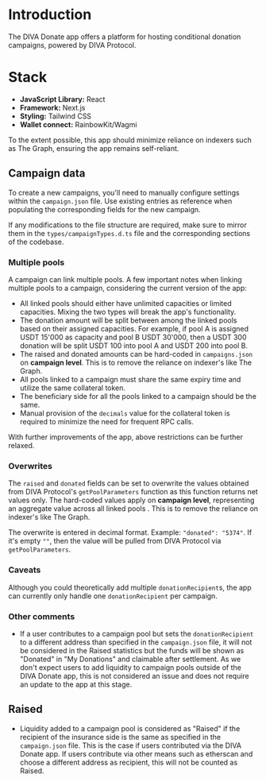 # Introduction

The DIVA Donate app offers a platform for hosting conditional donation campaigns, powered by DIVA Protocol.

# Stack
* **JavaScript Library:** React
* **Framework:** Next.js
* **Styling:** Tailwind CSS
* **Wallet connect:** RainbowKit/Wagmi

To the extent possible, this app should minimize reliance on indexers such as The Graph, ensuring the app remains self-reliant.

## Campaign data

To create a new campaigns, you'll need to manually configure settings within the `campaign.json` file. Use existing entries as reference when populating the corresponding fields for the new campaign.

If any modifications to the file structure are required, make sure to mirror them in the `types/campaignTypes.d.ts` file and the corresponding sections of the codebase.

### Multiple pools

A campaign can link multiple pools. A few important notes when linking multiple pools to a campaign, considering the current version of the app:
- All linked pools should either have unlimited capacities or limited capacities. Mixing the two types will break the app's functionality.
- The donation amount will be split between among the linked pools based on their assigned capacities. For example, if pool A is assigned USDT 15'000 as capacity and pool B USDT 30'000, then a USDT 300 donation will be split USDT 100 into pool A and USDT 200 into pool B.
- The raised and donated amounts can be hard-coded in `campaigns.json` on **campaign level**. This is to remove the reliance on indexer's like The Graph.
- All pools linked to a campaign must share the same expiry time and utilize the same collateral token.
- The beneficiary side for all the pools linked to a campaign should be the same.
- Manual provision of the `decimals` value for the collateral token is required to minimize the need for frequent RPC calls.

With further improvements of the app, above restrictions can be further relaxed.

### Overwrites

The `raised` and `donated` fields can be set to overwrite the values obtained from DIVA Protocol's `getPoolParameters` function as this function returns net values only. The hard-coded values apply on **campaign level**, representing an aggregate value across all linked pools . This is to remove the reliance on indexer's like The Graph.

The overwrite is entered in decimal format. Example: `"donated": "5374"`. If it's empty `""`, then the value will be pulled from DIVA Protocol via `getPoolParameters`.

### Caveats

Although you could theoretically add multiple `donationRecipient`s, the app can currently only handle one `donationRecipient` per campaign.


### Other comments
* If a user contributes to a campaign pool but sets the `donationRecipient` to a different address than specified in the `campaign.json` file, it will not be considered in the Raised statistics but the funds will be shown as "Donated" in "My Donations" and claimable after settlement. As we don't expect users to add liquidity to campaign pools outside of the DIVA Donate app, this is not considered an issue and does not require an update to the app at this stage.

## Raised
* Liquidity added to a campaign pool is considered as "Raised" if the recipient of the insurance side is the same as specified in the `campaign.json` file. This is the case if users contributed via the DIVA Donate app. If users contribute via other means such as etherscan and choose a different address as recipient, this will not be counted as Raised.